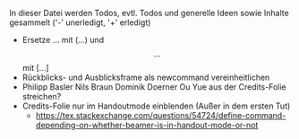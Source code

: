 In dieser Datei werden Todos, evtl. Todos und generelle Ideen sowie Inhalte gesammelt ('-' unerledigt, '+' erledigt)

- Ersetze $...$ mit \(...\) und $$...$$ mit \[...\]
- Rückblicks- und Ausblicksframe als newcommand vereinheitlichen
- Philipp Basler Nils Braun Dominik Doerner Ou Yue aus der Credits-Folie streichen?
- Credits-Folie nur im Handoutmode einblenden (Außer in dem ersten Tut)
	- https://tex.stackexchange.com/questions/54724/define-command-depending-on-whether-beamer-is-in-handout-mode-or-not